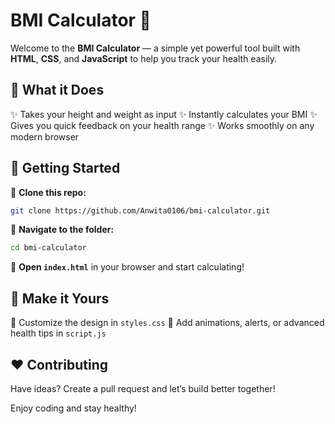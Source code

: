 # BMI Calculator 💪

Welcome to the **BMI Calculator** — a simple yet powerful tool built with **HTML**, **CSS**, and **JavaScript** to help you track your health easily.

## 🎯 What it Does

✨ Takes your height and weight as input
✨ Instantly calculates your BMI
✨ Gives you quick feedback on your health range
✨ Works smoothly on any modern browser

## 🚀 Getting Started

🔹 **Clone this repo:**

```bash
git clone https://github.com/Anwita0106/bmi-calculator.git
```

🔹 **Navigate to the folder:**

```bash
cd bmi-calculator
```

🔹 **Open `index.html`** in your browser and start calculating!

## 🎨 Make it Yours

🌟 Customize the design in `styles.css`
🌟 Add animations, alerts, or advanced health tips in `script.js`

## ❤️ Contributing

Have ideas? Create a pull request and let’s build better together!

 Enjoy coding and stay healthy!
